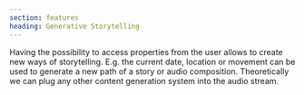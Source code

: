 ```yaml
---
section: features
heading: Generative Storytelling
---
```


Having the possibility to access properties from the user allows to create new ways of storytelling. E.g. the current date, location or movement can be used to generate a new path of a story or audio composition. Theoretically we can plug any other content generation system into the audio stream.
